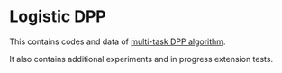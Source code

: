 # Logistic DPP

This contains codes and data of [multi-task DPP algorithm].

It also contains additional experiments and in progress extension tests.

[multi-task DPP algorithm]: https://arxiv.org/pdf/1805.09916.pdf
